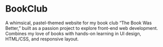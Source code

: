 # BookClub
A whimsical, pastel-themed website for my book club “The Book Was Better,” built as a passion project to explore front-end web development. Combines my love of books with hands-on learning in UI design, HTML/CSS, and responsive layout.
